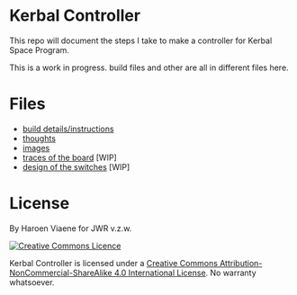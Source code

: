 # Kerbal Controller

This repo will document the steps I take to make a controller for Kerbal Space Program.

This is a work in progress. build files and other are all in different files here.

# Files

* [build details/instructions](build.md)
* [thoughts](thoughts.md)
* [images](assets/img)
* [traces of the board](assets/traces.md) \[WIP\]
* [design of the switches](assets/design.svg) \[WIP\]

# License

By Haroen Viaene for JWR v.z.w.

[![Creative Commons Licence](https://i.creativecommons.org/l/by-nc-sa/4.0/88x31.png)](http://creativecommons.org/licenses/by-nc-sa/4.0/)

Kerbal Controller is licensed under a [Creative Commons Attribution-NonCommercial-ShareAlike 4.0 International License](http://creativecommons.org/licenses/by-nc-sa/4.0/). No warranty whatsoever.
